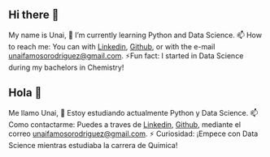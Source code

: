 ## Hi there 👋
My name is Unai,
🌱 I’m currently learning Python and Data Science.
📫 How to reach me: You can with [Linkedin](www.linkedin.com/in/unai-famoso-rodriguez-873861333), [Github](https://github.com/UnaiFam), or with the e-mail unaifamosorodriguez@gmail.com.
⚡Fun fact: I started in Data Science during my bachelors in Chemistry!
## Hola 👋
Me llamo  Unai,
🌱 Estoy estudiando actualmente Python y  Data Science.
📫 Como contactarme: Puedes a traves de [Linkedin](www.linkedin.com/in/unai-famoso-rodriguez-873861333), [Github](https://github.com/UnaiFam), mediante el correo unaifamosorodriguez@gmail.com.
⚡ Curiosidad: ¡Empece con Data Science mientras estudiaba la carrera de Quimica!
<!--
**UnaiFam/UnaiFam** is a ✨ _special_ ✨ repository because its `README.md` (this file) appears on your GitHub profile.

Here are some ideas to get you started:

- 🔭 I’m currently working on ...
- 🌱 I’m currently learning ...
- 👯 I’m looking to collaborate on ...
- 🤔 I’m looking for help with ...
- 💬 Ask me about ...
- 📫 How to reach me: ...
- 😄 Pronouns: ...
- ⚡ Fun fact: ...
-->
